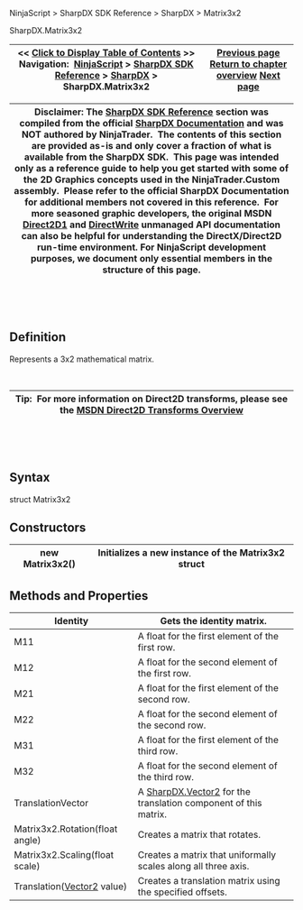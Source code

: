 ﻿


NinjaScript \> SharpDX SDK Reference \> SharpDX \> Matrix3x2






















SharpDX.Matrix3x2







| \<\< [Click to Display Table of Contents](sharpdx_matrix3x2.md) \>\> **Navigation:**     [NinjaScript](ninjascript-1.md) \> [SharpDX SDK Reference](sharpdx_sdk_reference-1.md) \> [SharpDX](sharpdx-1.md) \> SharpDX.Matrix3x2 | [Previous page](sharpdx_disposebase_isdisposed-1.md) [Return to chapter overview](sharpdx-1.md) [Next page](sharpdx_rectanglef-1.md) |
| --- | --- |













| Disclaimer: The [SharpDX SDK Reference](sharpdx_sdk_reference-1.md) section was compiled from the official [SharpDX Documentation](http://sharpdx.org/) and was NOT authored by NinjaTrader.  The contents of this section are provided as\-is and only cover a fraction of what is available from the SharpDX SDK.  This page was intended only as a reference guide to help you get started with some of the 2D Graphics concepts used in the NinjaTrader.Custom assembly.  Please refer to the official SharpDX Documentation for additional members not covered in this reference.  For more seasoned graphic developers, the original MSDN [Direct2D1](https://msdn.microsoft.com/en-us/library/windows/desktop/dd370990.aspx) and [DirectWrite](https://msdn.microsoft.com/en-us/library/windows/desktop/dd368038.aspx) unmanaged API documentation can also be helpful for understanding the DirectX/Direct2D run\-time environment. For NinjaScript development purposes, we document only essential members in the structure of this page. |
| --- |



 


 


## Definition


Represents a 3x2 mathematical matrix. 


 




| Tip:  For more information on Direct2D transforms, please see the [MSDN Direct2D Transforms Overview](https://msdn.microsoft.com/en-us/library/dd756655(v=vs.85).aspx) |
| --- |



 


 


## Syntax


struct Matrix3x2


## Constructors




| new Matrix3x2() | Initializes a new instance of the Matrix3x2 struct |
| --- | --- |



## 


## 


## Methods and Properties




| Identity | Gets the identity matrix. |
| --- | --- |
| M11 | A float for the first element of the first row. |
| M12 | A float for the second element of the first row. |
| M21 | A float for the first element of the second row. |
| M22 | A float for the second element of the second row. |
| M31 | A float for the first element of the third row. |
| M32 | A float for the second element of the third row. |
| TranslationVector | A [SharpDX.Vector2](sharpdx_vector2-1.md) for the translation component of this matrix. |
| Matrix3x2\.Rotation(float angle) | Creates a matrix that rotates. |
| Matrix3x2\.Scaling(float scale) | Creates a matrix that uniformally scales along all three axis. |
| Translation([Vector2](sharpdx_vector2-1.md) value) | Creates a translation matrix using the specified offsets. |










